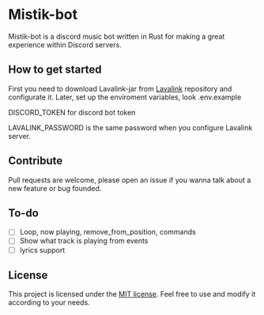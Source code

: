 # Mistik-bot
Mistik-bot is a discord music bot written in Rust for making a great experience within Discord servers.


## How to get started
First you need to download Lavalink-jar from [Lavalink](https://github.com/lavalink-devs/Lavalink) repository and configurate it.
Later, set up the enviroment variables, look .env.example

DISCORD_TOKEN for discord bot token

LAVALINK_PASSWORD is the same password when you configure Lavalink server.

## Contribute
Pull requests are welcome, please open an issue if you wanna talk about a new feature or bug founded.

## To-do
 - [ ] Loop, now playing, remove_from_position, commands
 - [ ] Show what track is playing from events 
 - [ ] lyrics support

## License
This project is licensed under the [MIT license](https://choosealicense.com/licenses/mit/). Feel free to use and modify it according to your needs.
